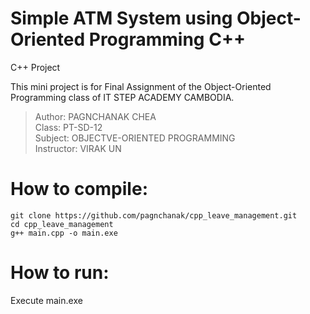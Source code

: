 # Simple ATM System using Object-Oriented Programming C++
C++ Project

This mini project is for Final Assignment of the Object-Oriented Programming class of IT STEP ACADEMY CAMBODIA.

> Author: PAGNCHANAK CHEA \
> Class: PT-SD-12 \
> Subject: OBJECTVE-ORIENTED PROGRAMMING \
> Instructor: VIRAK UN

# How to compile:
`git clone https://github.com/pagnchanak/cpp_leave_management.git` \
`cd cpp_leave_management` \
`g++ main.cpp -o main.exe`

# How to run:
Execute main.exe